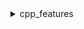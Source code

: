 <details>

<summary>cpp_features</summary>



|  |
||
|  |


</summary>

<details>

<summary>headers</summary>



|  |
||
|  |


</summary>

<details>

<summary>cmake_variables</summary>



|  |
||
|  |


</summary>

<details>

<summary>compiler_flags</summary>



|  |
||
|  |


</summary>


